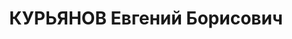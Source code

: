 ---
title: КУРЬЯНОВ Евгений Борисович
description: в 1928 награжден орденом Красного Знамени - быв. командир легкой батареи
  1 бригады 4 стр. дивизии, ныне пом. командира легкого арт. полка 7 стр. дивизии.
---
